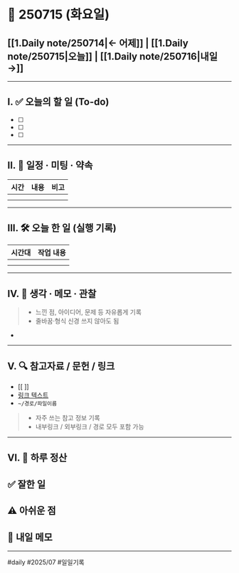 # 📅 250715 (화요일)

## [[1.Daily note/250714|← 어제]] | [[1.Daily note/250715|오늘]] | [[1.Daily note/250716|내일 →]]


---

## I. ✅ 오늘의 할 일 (To-do)
- [ ]  
- [ ]  
- [ ]  

---
## II. 📌 일정 · 미팅 · 약속

| 시간  | 내용  | 비고  |
| --- | --- | --- |
|     |     |     |
|     |     |     |

---
## III. 🛠️ 오늘 한 일 (실행 기록)

| 시간대 | 작업 내용 |
| --- | ----- |
|     |       |
|     |       |


---
## IV. 🧠 생각 · 메모 · 관찰

> -  느낀 점, 아이디어, 문제 등 자유롭게 기록  
> -  줄바꿈·형식 신경 쓰지 않아도 됨

- 

---
## V. 🔍 참고자료 / 문헌 / 링크

- [[ ]]  
- [링크 텍스트](https://)  
- `~/경로/파일이름`

> -  자주 쓰는 참고 정보 기록  
> -  내부링크 / 외부링크 / 경로 모두 포함 가능

---
## VI. 🧾 하루 정산

**✅ 잘한 일**  
- 

**⚠️ 아쉬운 점**  
- 
**📝 내일 메모**  
- 
---

#daily #2025/07 #일일기록
